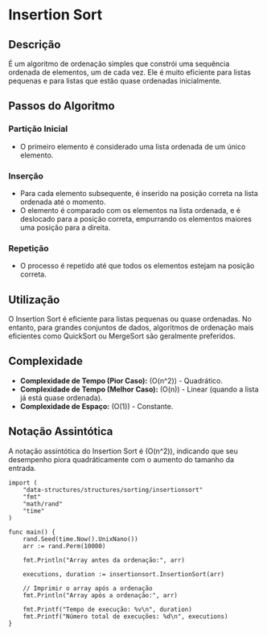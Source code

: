 # Insertion Sort

## Descrição

É um algoritmo de ordenação simples que constrói uma sequência ordenada de elementos, um de cada vez. Ele é muito eficiente para listas pequenas e para listas que estão quase ordenadas inicialmente.

## Passos do Algoritmo

### Partição Inicial

- O primeiro elemento é considerado uma lista ordenada de um único elemento.

### Inserção

- Para cada elemento subsequente, é inserido na posição correta na lista ordenada até o momento.
- O elemento é comparado com os elementos na lista ordenada, e é deslocado para a posição correta, empurrando os elementos maiores uma posição para a direita.

### Repetição

- O processo é repetido até que todos os elementos estejam na posição correta.

## Utilização

O Insertion Sort é eficiente para listas pequenas ou quase ordenadas. No entanto, para grandes conjuntos de dados, algoritmos de ordenação mais eficientes como QuickSort ou MergeSort são geralmente preferidos.

## Complexidade

- **Complexidade de Tempo (Pior Caso):** \(O(n^2)\) - Quadrático.
- **Complexidade de Tempo (Melhor Caso):** \(O(n)\) - Linear (quando a lista já está quase ordenada).
- **Complexidade de Espaço:** \(O(1)\) - Constante.

## Notação Assintótica

A notação assintótica do Insertion Sort é \(O(n^2)\), indicando que seu desempenho piora quadráticamente com o aumento do tamanho da entrada.

```
import (
	"data-structures/structures/sorting/insertionsort"
	"fmt"
	"math/rand"
	"time"
)

func main() {
	rand.Seed(time.Now().UnixNano())
	arr := rand.Perm(10000)

	fmt.Println("Array antes da ordenação:", arr)

	executions, duration := insertionsort.InsertionSort(arr)

	// Imprimir o array após a ordenação
	fmt.Println("Array após a ordenação:", arr)

	fmt.Printf("Tempo de execução: %v\n", duration)
	fmt.Printf("Número total de execuções: %d\n", executions)
}
```